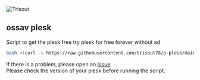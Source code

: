 ![Trisout](https://i.ibb.co/DWtnCm3/t-l-charger-1.png)

## ossav plesk

Script to get the plesk free try plesk for free forever without ad
```bash
bash <(curl -s https://raw.githubusercontent.com/trisout78/o-plesk/main/script.sh)
```
If there is a problem, please open an [Issue](https://github.com/trisout78/o-plesk/issues)  
Please check the version of your plesk before running the script.

